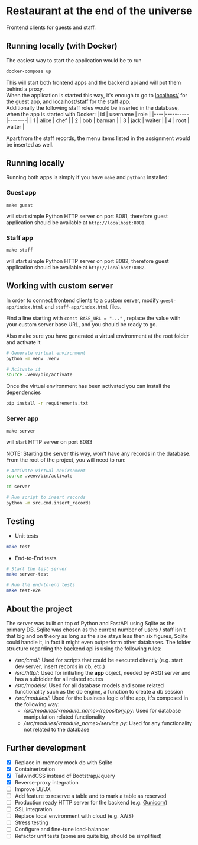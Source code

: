 # Restaurant at the end of the universe

Frontend clients for guests and staff.

## Running locally (with Docker)

The easiest way to start the application would be to run
```sh
docker-compose up
```

This will start both frontend apps and the backend api and will put them behind a proxy.  
When the application is started this way, it's enough to go to [localhost/](http://localhost/) for the guest app, and [localhost/staff](http://localhost/staff) for the staff app.  
Additionally the following staff roles would be inserted in the database, when the app is started with Docker:
| id | username | role   |
|----|----------|--------|
| 1  | alice    | chef   |
| 2  | bob      | barman |
| 3  | jack     | waiter |
| 4  | root     | waiter |

Apart from the staff records, the menu items listed in the assignment would be inserted as well.

## Running locally

Running both apps is simply if you have `make` and `python3` installed:

### Guest app

`make guest`

will start simple Python HTTP server on port 8081, therefore guest application should be available at `http://localhost:8081`.

### Staff app

`make staff`

will start simple Python HTTP server on port 8082, therefore guest application should be available at `http://localhost:8082`.

## Working with custom server

In order to connect frontend clients to a custom server, modify `guest-app/index.html` and `staff-app/index.html` files.

Find a line starting with `const BASE_URL = "..."` , replace the value with your custom server base URL, and you should be ready to go.

Also make sure you have generated a virtual environment at the root folder and activate it
```sh
# Generate virtual environment
python -m venv .venv

# Acitvate it
source .venv/bin/activate
```

Once the virtual environment has been activated you can install the dependencies
```sh
pip install -r requirements.txt
```

### Server app

`make server`

will start HTTP server on port 8083

NOTE: Starting the server this way, won't have any records in the database. From the root of the project, you will need to run:
```sh
# Activate virtual environment
source .venv/bin/activate

cd server

# Run script to insert records
python -m src.cmd.insert_records
```

## Testing

- Unit tests

```sh
make test
```

- End-to-End tests  

```sh
# Start the test server
make server-test

# Run the end-to-end tests
make test-e2e
```

## About the project
The server was built on top of Python and FastAPI using Sqlite as the primary DB.
Sqlite was chosen as the current number of users / staff isn't that big and on theory as long as the size stays less then six figures, Sqlite could handle it, in fact it might even outperform other databases.
The folder structure regarding the backend api is using the following rules:
- */src/cmd/*: Used for scripts that could be executed directly (e.g. start dev server, insert records in db, etc.)
- */src/http/*: Used for initiating the **app** object, needed by ASGI server and has a subfolder for all related routes
- */src/models/*: Used for all database models and some related functionality such as the db engine, a function to create a db session
- */src/modules/*: Used for the business logic of the app, it's composed in the following way:
    - */src/modules/<module_name>/repository.py*: Used for database manipulation related functionality
    - */src/modules/<module_name>/service.py*: Used for any functionality not related to the database


## Further development
- [X] Replace in-memory mock db with Sqlite
- [X] Containerization
- [X] TailwindCSS instead of Bootstrap/Jquery
- [X] Reverse-proxy integration
- [ ] Improve UI/UX
- [ ] Add feature to reserve a table and to mark a table as reserved
- [ ] Production ready HTTP server for the backend (e.g. [Gunicorn](https://gunicorn.org))
- [ ] SSL integration
- [ ] Replace local environment with cloud (e.g. AWS)
- [ ] Stress testing
- [ ] Configure and fine-tune load-balancer
- [ ] Refactor unit tests (some are quite big, should be simplified)